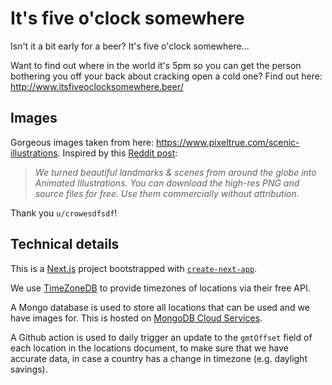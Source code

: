 # It's five o'clock somewhere

Isn't it a bit early for a beer? It's five o'clock somewhere...

Want to find out where in the world it's 5pm so you can get the person bothering you off your back about cracking open a cold one? Find out here: http://www.itsfiveoclocksomewhere.beer/

## Images

Gorgeous images taken from here: https://www.pixeltrue.com/scenic-illustrations.
Inspired by this [Reddit post](https://www.reddit.com/r/InternetIsBeautiful/comments/osgaly/we_turned_beautiful_landmarks_scenes_from_around/):

> _We turned beautiful landmarks & scenes from around the globe into Animated Illustrations. You can download the high-res PNG and source files for free. Use them commercially without attribution._

Thank you `u/crowesdfsdf`!

## Technical details

This is a [Next.js](https://nextjs.org/) project bootstrapped with [`create-next-app`](https://github.com/vercel/next.js/tree/canary/packages/create-next-app).

We use [TimeZoneDB](https://timezonedb.com/api) to provide timezones of locations via their free API.

A Mongo database is used to store all locations that can be used and we have images for. This is hosted on [MongoDB Cloud Services](https://www.mongodb.com/cloud).

A Github action is used to daily trigger an update to the `gmtOffset` field of each location in the locations document, to make sure that we have accurate data, in case a country has a change in timezone (e.g. daylight savings).
